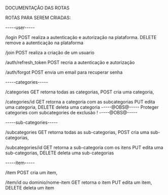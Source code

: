 DOCUMENTAÇÃO DAS ROTAS

ROTAS PARA SEREM CRIADAS:

-----user-----

/login
POST realiza a autenticação e autorização na plataforma.
DELETE remove a autenticação na plataforma

/join
POST realiza a criação de um usuario

/auth/refresh_token
POST recria a autenticação e autorização

/auth/forgot
POST envia um email para recuperar senha

-----categories-----

/categories
GET retorna todas as categorias,
POST cria uma categoria,

/categories/id
GET retorna a categoria com as subcategorias
PUT edita uma categoria,
DELETE deleta uma categoria   -----@OBS@----- Proteger categories com subcategories de exclusão ! -----@OBS@-----

-----sub-categories-----

/subcategories
GET retorna todas as sub-categorias,
POST cria uma sub-categorias,

/subcategories/id
GET retorna a sub-categoria com os itens
PUT edita uma sub-categorias,
DELETE deleta uma sub-categorias

-----item-----

/item
POST cria um item,

/item/id ou dominio/nome-item
GET retorna o item
PUT edita um item,
DELETE deleta um item

